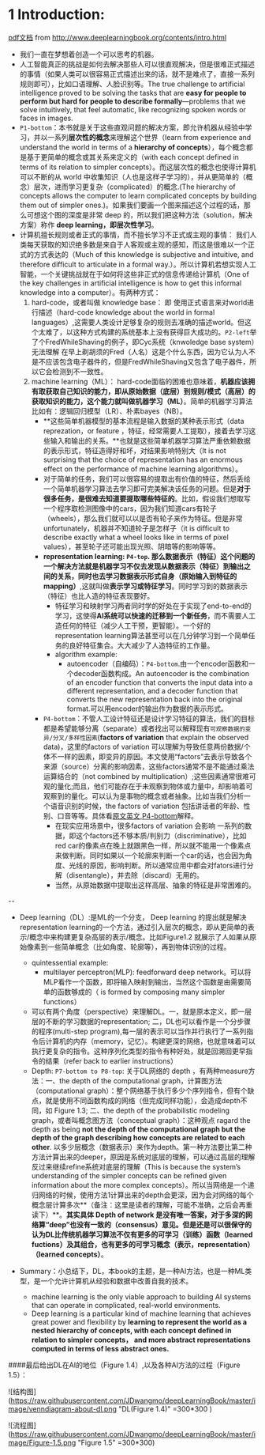 # 1 Introduction:

[pdf文档](https://raw.githubusercontent.com/JDwangmo/deepLearningBook/master/book/www.deeplearningbook.org_contents_intro.pdf) from http://www.deeplearningbook.org/contents/intro.html

- 我们一直在梦想着创造一个可以思考的机器。
- 人工智能真正的挑战是如何去解决那些人可以很直观解决，但是很难正式描述的事情（如果人类可以很容易正式描述出来的话，就不是难点了，直接一系列规则即可），比如口语理解、人脸识别等。The true challenge to artificial intelligence proved to be solving the tasks that are **easy for people to perform but hard for people to describe formally**—problems that we solve intuitively, that feel automatic, like recognizing spoken words or faces in images. 
- `P1-bottom`：本书就是关于这些直观问题的解决方案，即允许机器从经验中学习，并以一系列**层次性的概念**来理解这个世界（learn from experience and understand the world in terms of a **hierarchy of concepts**），每个概念都是基于更简单的概念或其关系来定义的（with each concept defined in terms of its relation to simpler concepts）。而这层次性的概念也使得计算机可以不断的从 world 中收集知识（人也是这样子学习的），并从更简单的（概念）层次，进而学习更复杂（complicated）的概念.(The hierarchy of concepts allows the computer to learn complicated concepts by building them out of simpler ones.)。如果我们要画一个图来描述这个过程的话，那么可想这个图的深度是非常 deep 的，所以我们把这种方法（solution，解决方案）称作 **deep learning，即层次性学习**。
- 计算机擅长规则或者正式的事情，而不擅长学习不正式或主观的事情： 我们人类每天获取的知识绝多数是来自于人客观或主观的感知，而这是很难以一个正式的方式表达的（Much of this knowledge is subjective and intuitive, and therefore difficult to articulate in a formal way.）。所以计算机若想实现人工智能，一个关键挑战就在于如何将这些非正式的信息传递给计算机（One of the key challenges in artificial intelligence is how to get this informal knowledge into a computer）。有两种方式：
    1. hard-code，或者叫做 knowledge base： 即 使用正式语言来对world进行描述（hard-code knowledge about the world in formal languages）,这需要人类设计足够复杂的规则去准确的描述world。但这个太难了，以这种方式构建的系统基本上没有获得巨大成功的。`P2-left`举了个FredWhileShaving的例子，即Cyc系统（knwoledge base system）无法理解 在早上剃胡须的Fred（人名）这是个什么东西，因为它认为人不是不应该包含电子器件的，但是FredWhileShaving又包含了电子器件，所以它会检测到不一致性。
    2. machine learning（ML）： hard-code面临的困难也意味着，**机器应该拥有取获取自己知识的能力，即从原始数据（底层）到规则/模式（高层）的获取知识的能力，这个能力就叫做机器学习（ML）**。简单的机器学习算法比如有：逻辑回归模型（LR）、朴素bayes（NB）。
        - **这些简单机器模型的基本流程是输入数据的某种表示形式（data reprezation，or feature ，特征，经常需要人工提取），接着去学习这些输入和输出的关系。**也就是这些简单机器学习算法严重依赖数据的表示形式，特征造得好和坏，对结果影响特别大（It is not surprising that the choice of representation has an enormous effect on the performance of machine learning algorithms）。
        - 对于简单的任务，我们可以很容易的提取出有价值的特征，然后丢给一个简单机器学习算法去学习即可完美解决该任务的问题。但是**对于很多任务，是很难去知道要提取哪些特征的**。比如，假设我们想取写一个程序取检测图像中的cars，因为我们知道cars有轮子（wheels），那么我们就可以以是否有轮子来作为特征。但是非常unfortunately，机器并不知道轮子是怎样子（it is difficult to describe exactly what a wheel looks like in terms of pixel values），甚至轮子还可能出现光照、阴暗等的影响等等。
        - **representation learning: `P4-top`. 那么数据表示（特征）这个问题的一个解决方法就是机器学习不仅去发现从数据表示（特征）到输出之间的关系，同时也去学习数据表示形式自身（原始输入到特征的mapping）**,这就叫做**表示学习或特征学习**。同时学习到的数据表示（特征）也比人造的特征表现要好。
            - 特征学习和映射学习两者同时学的好处在于实现了end-to-end的学习，这使得**AI系统可以快速的迁移到一个新任务**，而不需要人工造任何的特征（减少人工干预，更智能）。一个好的representation learning算法甚至可以在几分钟学习到一个简单任务的良好特征集合。大大减少了人造特征的工作量。
            - algorithm example: 
                - autoencoder（自编码）：`P4-bottom`.由一个encoder函数和一个decoder函数构成。An autoencoder is the combination of an encoder function that converts the input data into a different representation, and a decoder function that converts the new representation back into the original format.可以用encoder的输出作为数据的表示形式。
        - `P4-bottom`：不管人工设计特征还是设计学习特征的算法，我们的目标都是希望能够分离（separate）或者找出可以解释现有`可观察数据的变异/分叉/多样性因素`(**factors of variation** that explain the observed data)，这里的factors of variation 可以理解为导致任意两份数据/个体不一样的因素，即变异的原因。本文使用“factors”去表示导致各个来源（source）分离的影响因素，这些factors通常不是不能通过乘法运算结合的（not combined by multiplication）;这些因素通常很难可观的量化;而且，他们可能存在于未观察到物体或力量中，却影响着可观察到的量化。可以认为是事物的概念或者抽象。比如当我们分析一个语音识别的时候，the factors of variation 包括讲话者的年龄、性别、口音等等。具体看[原文英文,P4-bottom](https://raw.githubusercontent.com/JDwangmo/deepLearningBook/master/book/www.deeplearningbook.org_contents_intro.pdf)解释。
            - 在现实应用场景中，很多factors of variation 会影响 一系列的数据，即这个factors还不够本质/判别力（discriminative），比如red car的像素点在晚上就跟黑色一样，所以就不能用一个像素点来做判断。同时如果以一个轮廓来判断一个car的话，也会因为角度、光线的原因，影响判断。所以通常应用中都会对fators进行分解（disentangle），并去除（discard）无用的。
            - 当然，从原始数据中提取出这样高层、抽象的特征是非常困难的。

--
- Deep learning（DL）:是ML的一个分支， Deep learning 的提出就是解决representation learning的一个方法，通过引入层次的概念，即从更简单的表示/概念中来构建更复杂高层的表示/概念。比如Figure1.2 就展示了人如果从原始像素到一些简单概念（比如角度、轮廓等），再到物体识别的过程。
    - quintessential example:
        - multilayer perceptron(MLP): feedforward deep network。可以将MLP看作一个函数，即将输入映射到输出，当然这个函数是由需要简单的函数够成的（ is formed by composing many simpler functions）
    - 可以有两个角度（perspective）来理解DL。一，就是原本定义，即一层层的不断的学习数据的representation; 二，DL也可以看作是一个分步骤的程序(multi-step program),每一层的表示可以当作并行执行了一系列指令后计算机的内存（memory，记忆）。构建更深的网络，也就意味着可以执行更复杂的指令。这种序列化类型的指令有种好处，就是回溯回更早指令的结果（refer back to earlier instructions）
    - Depth: `P7-bottom to P8-top`: 关于DL网络的 depth ，有两种measure方法：一、the depth of the computational graph，计算图方法（computational graph）：整个网络基于执行多少个序列指令，但有个缺点，就是使用不同函数构成的网络（但完成同样功能），会造成depth不同，如 Figure 1.3; 二、the depth of the probabilistic modeling graph，或者叫概念图方法（conceptual graph）：这种观点 ragard the depth as being **not the depth of the computational graph but the depth of the graph describing how concepts are related to each other**. 以多少层概念（数据表示）来作为depth。第一种方法要比第二种方法计算出来的deeper，原因是系统对底层的理解，可以通过高层的理解反过来继续refine系统对底层的理解（This is because the system’s understanding of the simpler concepts can be refined given information about the more complex concepts）。所以当网络是一个递归网络的时候，使用方法1计算出来的depth会更深，因为会对网络的每个概念层计算多次**（备注：这里是读者的理解，可能不准确，之后会再重读下）**。**其实具体 Depth of network 是没有唯一答案，对于多深的网络算“deep”也没有一致的（consensus）意见。但是还是可以很保守的认为DL比传统机器学习算法不仅有更多的可学习（训练）函数（learned fuctions）及其组合，也有更多的可学习概念（表示，representation）（learned concepts）**。

- Summary：小总结下，DL，本book的主题，是一种AI方法，也是一种ML类型，是一个允许计算机从经验和数据中改善自我的技术。
    - machine learning is the only viable approach to building AI systems that can operate in complicated, real-world environments.
    - Deep learning is a particular kind of machine learning that achieves great power and flexibility by **learning to represent the world as a nested hierarchy of concepts, with each concept defined in relation to simpler concepts， and more abstract representations computed in terms of less abstract ones.**

####最后给出DL在AI的地位（Figure 1.4）,以及各种AI方法的过程（Figure 1.5）：

![结构图](https://raw.githubusercontent.com/JDwangmo/deepLearningBook/master/image/venndiagram-about-dl.png "DL(Figure 1.4)" =300*300 )


![流程图](https://raw.githubusercontent.com/JDwangmo/deepLearningBook/master/image/Figure-1.5.png "Figure 1.5" =300*300)
        